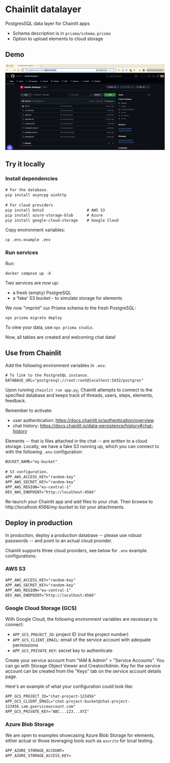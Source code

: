 # Chainlit datalayer

PostgresSQL data layer for Chainlit apps
- Schema description is in `prisma/schema.prisma`
- Option to upload elements to cloud storage

## Demo

![Data layer demo](./demo.gif)

## Try it locally

### Install dependencies

```
# For the database.
pip install asyncpg aiohttp

# For cloud providers
pip install boto3                   # AWS S3
pip install azure-storage-blob      # Azure
pip install google-cloud-storage    # Google Cloud
```

Copy environment variables:
```
cp .env.example .env
```

### Run services

Run:

```docker
docker compose up -d
```

Two services are now up:
- a fresh (empty) PostgreSQL
- a 'fake' S3 bucket - to simulate storage for elements

We now "imprint" our Prisma schema to the fresh PostgreSQL:
```
npx prisma migrate deploy
```

To view your data, use `npx prisma studio`.

Now, all tables are created and welcoming chat data!

## Use from Chainlit

Add the following environment variables in `.env`:
```
# To link to the PostgreSQL instance.
DATABASE_URL="postgresql://root:root@localhost:5432/postgres"
```

Upon running `chainlit run app.py`, Chainlit attempts to connect to the 
specified database and keeps track of threads, users, steps, elements, feedback. 

Remember to activate:
- user authentication: https://docs.chainlit.io/authentication/overview
- chat history: https://docs.chainlit.io/data-persistence/history#chat-history

Elements -- that is files attached in the chat -- are written to a cloud storage. 
Locally, we have a fake S3 running up, which you can connect to with the following
`.env` configuration:

```
BUCKET_NAME="my-bucket"

# S3 configuration.
APP_AWS_ACCESS_KEY="random-key"
APP_AWS_SECRET_KEY="random-key"
APP_AWS_REGION="eu-central-1"
DEV_AWS_ENDPOINT="http://localhost:4566"
```

Re-launch your Chainlit app and add files to your chat. Then browse to 
http://localhost:4566/my-bucket to list your attachments. 

## Deploy in production

In production, deploy a production database -- please use robust passwords --
and point to an actual cloud provider. 

Chainlit supports three cloud providers, see below for `.env` example
configurations.

### AWS S3

```
APP_AWS_ACCESS_KEY="random-key"
APP_AWS_SECRET_KEY="random-key"
APP_AWS_REGION="eu-central-1"
DEV_AWS_ENDPOINT="http://localhost:4566"
```

### Google Cloud Storage (GCS)

With Google Cloud, the following environment variables are necessary to connect:
- `APP_GCS_PROJECT_ID`: project ID (not the project number)
- `APP_GCS_CLIENT_EMAIL`: email of the service account with adequate permissions 
- `APP_GCS_PRIVATE_KEY`: secret key to authenticate

Create your service account from "IAM & Admin" > "Service Accounts". 
You can go with Storage Object Viewer and Creator/Admin. 
Key for the service account can be created from the "Keys" tab on the service account
details page. 

Here's an example of what your configuration could look like:
```
APP_GCS_PROJECT_ID="chat-project-123456"
APP_GCS_CLIENT_EMAIL="chat-project-bucket@chat-project-123456.iam.gserviceaccount.com"
APP_GCS_PRIVATE_KEY="ABC...123...XYZ"
```

### Azure Blob Storage

We are open to examples showcasing Azure Blob Storage for elements, either actual or those
leveraging tools such as `azurite` for local testing. 

```
APP_AZURE_STORAGE_ACCOUNT=
APP_AZURE_STORAGE_ACCESS_KEY=
```